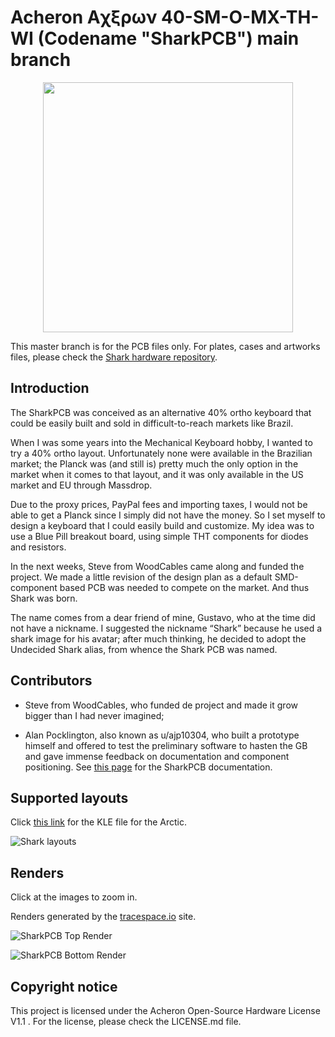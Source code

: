 ﻿# Acheron Aχξρων 40-SM-O-MX-TH-WI (Codename "SharkPCB") main branch

<p align="center">
  <img align="middle" src="https://raw.githubusercontent.com/Gondolindrim/acheronLibrary/master/graphics/acheronLong.png"  width="400"> 
</p>

This master branch is for the PCB files only. For plates, cases and artworks files, please check the [Shark hardware repository](https://github.com/Gondolindrim/SharkHardware).

## Introduction 

The SharkPCB was conceived as an alternative 40% ortho keyboard that could be easily built and sold in difficult-to-reach markets like Brazil.

When I was some years into the Mechanical Keyboard hobby, I wanted to try a 40% ortho layout. Unfortunately none were available in the Brazilian market; the Planck was (and still is) pretty much the only option in the market when it comes to that layout, and it was only available in the US market and EU through Massdrop.

Due to the proxy prices, PayPal fees and importing taxes, I would not be able to get a Planck since I simply did not have the money. So I set myself to design a keyboard that I could easily build and customize. My idea was to use a Blue Pill breakout board, using simple THT components for diodes and resistors.

In the next weeks, Steve from WoodCables came along and funded the project. We made a little revision of the design plan as a default SMD-component based PCB was needed to compete on the market. And thus Shark was born.

The name comes from a dear friend of mine, Gustavo, who at the time did not have a nickname. I suggested the nickname “Shark” because he used a shark image for his avatar; after much thinking, he decided to adopt the Undecided Shark alias, from whence the Shark PCB was named.

## Contributors 

- Steve from WoodCables, who funded de project and made it grow bigger than I had never imagined;

- Alan Pocklington, also known as u/ajp10304, who built a prototype himself and offered to test the preliminary software to hasten the GB and gave immense feedback on documentation and component positioning.
See [this page](https://gondolindrim.github.io/AcheronDocs/shark/intro.html) for the SharkPCB documentation.

## Supported layouts

Click [this link](http://www.keyboard-layout-editor.com/#/gists/73be427d3e8086a9253feece2dae6974) for the KLE file for the Arctic.

![Shark layouts](https://github.com/Gondolindrim/SharkPCB/raw/master/graphics/sharkKLE.jpg)

## Renders

Click at the images to zoom in.

Renders generated by the [tracespace.io](https://tracespace.io/view/) site.

![SharkPCB Top Render](https://github.com/Gondolindrim/SharkPCB/raw/master/graphics/renders/top.png)

![SharkPCB Bottom Render](https://github.com/Gondolindrim/SharkPCB/raw/master/graphics/renders/bottom.png)

## Copyright notice

This project is licensed under the Acheron Open-Source Hardware License V1.1 . For the license, please check the LICENSE.md file.
